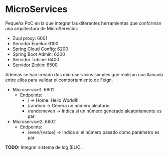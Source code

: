 # MicroServices
Pequeña PoC en la que integrar las diferentes herramientas que conforman una arquitectura de MicroServicios
- Zuul proxy: 6001
- Servidor Eureka: 6100
- Spring Cloud Config: 6200
- Spring Boot Admin: 6300
- Servidor Tubine: 6400
- Servidor Zipkin: 6500

Además se han creado dos microservicios simples que realizan una llamada entre ellos para validar el comportamiento de Feign.
- Microservice1: 6601 
  - Endpoints: 
    - / -> Home: Hello World!!!
    - /random -> Genera un número aleatorio
    - /randomeven -> Indica si un número generado aleatoriamente es par
- Microservice2: 6602 
  - Endpoints:
    - /even/{value} -> Indica si el número pasado como parámetro es par

**TODO:** Integrar sistema de log (ELK).
